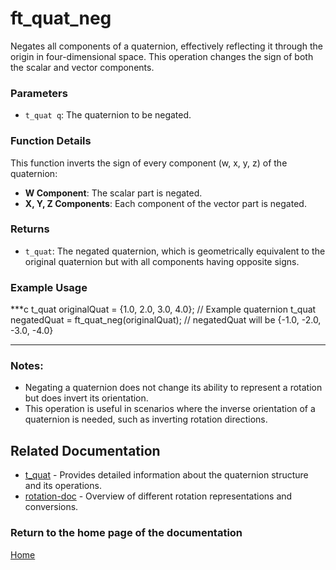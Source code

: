 # ft_quat_neg
Negates all components of a quaternion, effectively reflecting it through the origin in four-dimensional space. This operation changes the sign of both the scalar and vector components.

### Parameters
- `t_quat q`: The quaternion to be negated.

### Function Details
This function inverts the sign of every component (w, x, y, z) of the quaternion:
- **W Component**: The scalar part is negated.
- **X, Y, Z Components**: Each component of the vector part is negated.

### Returns
- `t_quat`: The negated quaternion, which is geometrically equivalent to the original quaternion but with all components having opposite signs.

### Example Usage
***c
t_quat originalQuat = {1.0, 2.0, 3.0, 4.0}; // Example quaternion
t_quat negatedQuat = ft_quat_neg(originalQuat);
// negatedQuat will be {-1.0, -2.0, -3.0, -4.0}
***

### Notes:
- Negating a quaternion does not change its ability to represent a rotation but does invert its orientation.
- This operation is useful in scenarios where the inverse orientation of a quaternion is needed, such as inverting rotation directions.

## Related Documentation
- [t_quat](./t_quat.md) - Provides detailed information about the quaternion structure and its operations.
- [rotation-doc](../rotation-doc.md) - Overview of different rotation representations and conversions.

### Return to the home page of the documentation
[Home](../../home.md)
